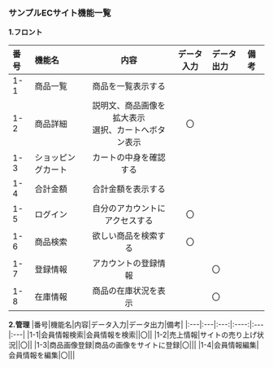 ### サンプルECサイト機能一覧
**1.フロント**

|番号|機能名|内容|データ入力|データ出力|備考|
|:---|:---|:---:|:----:|:---|:---|
|1-1|商品一覧|商品を一覧表示する||||
|1-2|商品詳細|説明文、商品画像を拡大表示<br>選択、カートへボタン表示|〇|||
|1-3|ショッピングカート|カートの中身を確認する||||
|1-4|合計金額|合計金額を表示する||||
|1-5|ログイン|自分のアカウントにアクセスする|〇|||
|1-6|商品検索|欲しい商品を検索する|〇|||
|1-7|登録情報|アカウントの登録情報||〇||
|1-8|在庫情報|商品の在庫状況を表示||〇||

**2.管理**
|番号|機能名|内容|データ入力|データ出力|備考|
|:---|:---|:---:|:----:|:---|:---|
|1-1|会員情報検索|会員情報を検索||〇||
|1-2|売上情報|サイトの売り上げ状況||〇||
|1-3|商品画像登録|商品の画像をサイトに登録|〇|||
|1-4|会員情報編集|会員情報を編集|〇|||
